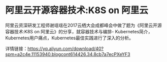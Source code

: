 # 阿里云开源容器技术:K8S on 阿里云

阿里云资深研发工程师谢瑶瑶在2017云栖大会成都峰会中做了题为《阿里云开源容器技术:K8S on 阿里云》的分享，就容器技术与编排- Kubernetes简介，Kubernetes用户痛点，Kubernetes最佳实践进行了深入的分析。

详情链接：https://yq.aliyun.com/download/40?spm=a2c4e.11153940.blogcont614426.34.8cb7a7ecPXeYF3
